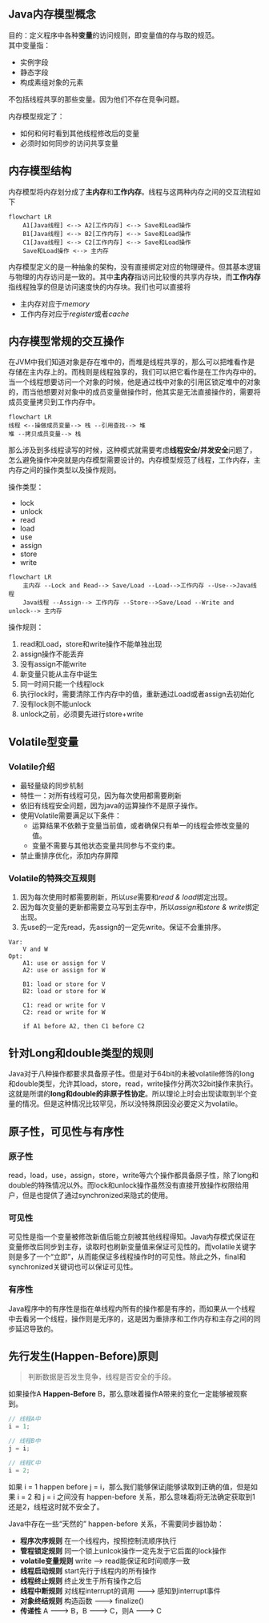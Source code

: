 
## Java内存模型概念
目的：定义程序中各种**变量**的访问规则，即变量值的存与取的规范。  
其中变量指：
- 实例字段
- 静态字段
- 构成素组对象的元素  

不包括线程共享的那些变量。因为他们不存在竞争问题。

内存模型规定了：
- 如何和何时看到其他线程修改后的变量
- 必须时如何同步的访问共享变量

## 内存模型结构
内存模型将内存划分成了**主内存**和**工作内存**。线程与这两种内存之间的交互流程如下

```mermaid
flowchart LR
    A1[Java线程] <--> A2[工作内存] <--> Save和Load操作 
    B1[Java线程] <--> B2[工作内存] <--> Save和Load操作
    C1[Java线程] <--> C2[工作内存] <--> Save和Load操作
    Save和Load操作 <--> 主内存
```

内存模型定义的是一种抽象的架构，没有直接绑定对应的物理硬件。但其基本逻辑与物理的内存访问是一致的。其中**主内存**指访问比较慢的共享内存块，而**工作内存**指线程独享的但是访问速度快的内存块。我们也可以直接将
- 主内存对应于*memory*
- 工作内存对应于*register*或者*cache*

## 内存模型常规的交互操作
在JVM中我们知道对象是存在堆中的，而堆是线程共享的，那么可以把堆看作是存储在主内存上的。而栈则是线程独享的，我们可以把它看作是在工作内存中的。当一个线程想要访问一个对象的时候，他是通过栈中对象的引用区锁定堆中的对象的，而当他想要对对象中的成员变量做操作时，他其实是无法直接操作的，需要将成员变量拷贝到工作内存中。
```mermaid
flowchart LR
线程 <--操做成员变量--> 栈 --引用查找--> 堆
堆 --拷贝成员变量--> 栈
```

那么涉及到多线程读写的时候，这种模式就需要考虑**线程安全/并发安全**问题了，怎么避免操作冲突就是内存模型需要设计的。内存模型规范了线程，工作内存，主内存之间的操作类型以及操作规则。

操作类型：
- lock
- unlock
- read
- load
- use
- assign
- store
- write

```mermaid
flowchart LR
    主内存 --Lock and Read--> Save/Load --Load-->工作内存 --Use-->Java线程
    Java线程 --Assign--> 工作内存 --Store-->Save/Load --Write and unlock--> 主内存
```

操作规则：
1. read和Load，store和write操作不能单独出现
2. assign操作不能丢弃
3. 没有assign不能write
4. 新变量只能从主存中诞生
5. 同一时间只能一个线程lock
6. 执行lock时，需要清除工作内存中的值，重新通过Load或者assign去初始化
7. 没有lock则不能unlock
8. unlock之前，必须要先进行store+write

## Volatile型变量
### Volatile介绍
- 最轻量级的同步机制
- 特性一：对所有线程可见，因为每次使用都需要刷新
- 依旧有线程安全问题，因为java的运算操作不是原子操作。
- 使用Volatile需要满足以下条件：
    - 运算结果不依赖于变量当前值，或者确保只有单一的线程会修改变量的值。
    - 变量不需要与其他状态变量共同参与不变约束。
- 禁止重排序优化，添加内存屏障
### Volatile的特殊交互规则
1. 因为每次使用时都需要刷新，所以*use*需要和*read & load*绑定出现。
2. 因为每次变量的更新都需要立马写到主存中，所以*assign*和*store & write*绑定出现。
3. 先use的一定先read，先assign的一定先write。保证不会重排序。

```  
Var:   
    V and W  
Opt:  
    A1: use or assign for V  
    A2: use or assign for W  
      
    B1: load or store for V  
    B2: load or store for W  
     
    C1: read or write for V  
    C2: read or write for W  
     
    if A1 before A2, then C1 before C2
```
## 针对Long和double类型的规则
Java对于八种操作都要求具备原子性。但是对于64bit的未被volatile修饰的long和double类型，允许其load，store，read，write操作分两次32bit操作来执行。这就是所谓的**long和double的非原子性协定**。所以理论上时会出现读取到半个变量的情况。但是这种情况比较罕见，所以没特殊原因没必要定义为volatile。

## 原子性，可见性与有序性
### 原子性
read，load，use，assign，store，write等六个操作都具备原子性，除了long和double的特殊情况以外。而lock和unlock操作虽然没有直接开放操作权限给用户，但是也提供了通过synchronized来隐式的使用。
### 可见性
可见性是指一个变量被修改新值后能立刻被其他线程得知。Java内存模式保证在变量修改后同步到主存，读取时也刷新变量值来保证可见性的。而volatile关键字则是多了一个“立即”，从而能保证多线程操作时的可见性。除此之外，final和synchronized关键词也可以保证可见性。

### 有序性
Java程序中的有序性是指在单线程内所有的操作都是有序的，而如果从一个线程中去看另一个线程，操作则是无序的，这是因为重排序和工作内存和主存之间的同步延迟导致的。

## 先行发生(Happen-Before)原则
> 判断数据是否发生竞争，线程是否安全的手段。

如果操作A **Happen-Before** B，那么意味着操作A带来的变化一定能够被观察到。
```java
// 线程A中
i = 1;

// 线程B中
j = i;

// 线程C中
i = 2; 
```

如果 i = 1 happen before j = i，那么我们能够保证j能够读取到正确的值，但是如果 i = 2 和 j = i 之间没有 happen-before 关系，那么意味着j将无法确定获取到1还是2，线程这时就不安全了。

Java中存在一些“天然的” happen-before 关系，不需要同步器协助：
- **程序次序规则** 在一个线程内，按照控制流顺序执行
- **管程锁定规则** 同一个锁上unlcok操作一定先发于它后面的lock操作
- **volatile变量规则** write --> read能保证和时间顺序一致 
- **线程启动规则** start先行于线程内的所有操作
- **线程终止规则** 终止发生于所有操作之后
- **线程中断规则** 对线程interrupt的调用 ---> 感知到interrupt事件
- **对象终结规则** 构造函数 ---> finalize()
- **传递性** A ---> B，B ---> C，则A ---> C